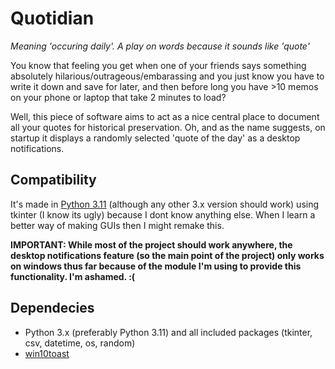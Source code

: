 # Quotidian
*Meaning 'occuring daily'. A play on words because it sounds like 'quote'*

You know that feeling you get when one of your friends says something absolutely hilarious/outrageous/embarassing and you just know you have to write it down and save for later, and then before long you have >10 memos on your phone or laptop that take 2 minutes to load?

Well, this piece of software aims to act as a nice central place to document all your quotes for historical preservation. Oh, and as the name suggests, on startup it displays a randomly selected 'quote of the day' as a desktop notifications.

## Compatibility
It's made in [Python 3.11](https://www.python.org/downloads/release/python-3110/) (although any other 3.x version should work) using tkinter (I know its ugly) because I dont know anything else. When I learn a better way of making GUIs then I might remake this.

**IMPORTANT: While most of the project should work anywhere, the desktop notifications feature (so the main point of the project) only works on windows thus far because of the module I'm using to provide this functionality. I'm ashamed. :(**

## Dependecies
- Python 3.x (preferably Python 3.11) and all included packages (tkinter, csv, datetime, os, random)
- [win10toast](https://pypi.org/project/win10toast/)
